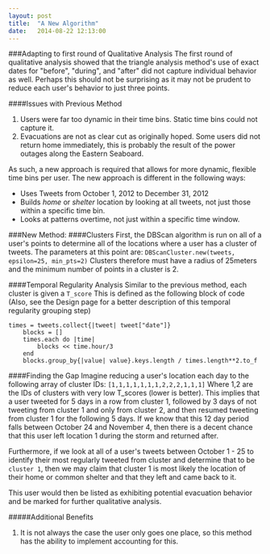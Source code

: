 ```yaml
---
layout: post
title:  "A New Algorithm"
date:   2014-08-22 12:13:00
---
```


###Adapting to first round of Qualitative Analysis
The first round of qualitative analysis showed that the triangle analysis method's use of exact dates for "before", "during", and "after" did not capture individual behavior as well.  Perhaps this should not be surprising as it may not be prudent to reduce each user's behavior to just three points.

####Issues with Previous Method

 1. Users were far too dynamic in their time bins. Static time bins could not capture it.
 2. Evacuations are not as clear cut as originally hoped.  Some users did not return home immediately, this is probably  the result of the power outages along the Eastern Seaboard.
 
As such, a new approach is required that allows for more dynamic, flexible time bins per user.  The new approach is different in the following ways:

 - Uses Tweets from October 1, 2012 to December 31, 2012
 - Builds _home_ or _shelter_ location by looking at all tweets, not just those within a specific time bin.
 - Looks at patterns overtime, not just within a specific time window.
 

###New Method:
####Clusters
First, the DBScan algorithm is run on all of a user's points to determine all of the locations where a user has a cluster of tweets.  The parameters at this point are: ```DBScanCluster.new(tweets, epsilon=25, min_pts=2)```
 Clusters therefore must have a radius of 25meters and the minimum number of points in a cluster is 2.
 
####Temporal Regularity Analysis
Similar to the previous method, each cluster is given a ```T_score``` This is defined as the following block of code (Also, see the Design page for a better description of this temporal regularity grouping step)

````
times = tweets.collect{|tweet| tweet["date"]}
	blocks = []
	times.each do |time|
		blocks << time.hour/3
	end
	blocks.group_by{|value| value}.keys.length / times.length**2.to_f
````

####Finding the Gap
Imagine reducing a user's location each day to the following array of cluster IDs:
```[1,1,1,1,1,1,1,2,2,2,1,1,1]```
Where 1,2 are the IDs of clusters with very low T_scores (lower is better).  This implies that a user tweeted for 5 days in a row from cluster 1, followed by 3 days of not tweeting from cluster 1 and only from cluster 2, and then resumed tweeting from cluster 1 for the following 5 days.  If we know that this 12 day period falls between October 24 and November 4, then there is a decent chance that this user left location 1 during the storm and returned after.

Furthermore, if we look at all of a user's tweets between October 1 - 25 to identify their most regularly tweeted from cluster and determine that to be ```cluster 1```, then we may claim that cluster 1 is most likely the location of their home or common shelter and that they left and came back to it.

This user would then be listed as exhibiting potential evacuation behavior and be marked for further qualitative analysis.

#####Additional Benefits
 1. It is not always the case the user only goes one place, so this method has the ability to implement accounting for this.